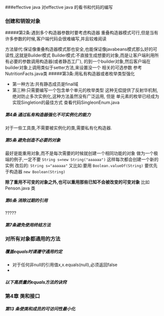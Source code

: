 ###effective java
对effective java 的看书和代码的编写
### 创建和销毁对象
#####第2条:遇到多个构造器参数时要考虑构造器
重叠构造器模式可行,但是当有许多参数的时候,客户端代码会很难编写,并且较难阅读

方法替代:保证像重叠构造器模式那也安全,也能保证像javabeans模式那么好的可读性,这就是Builder模式
Builder模式:不直接生成想要的对象,而是让客户端利用所有必要的参数调用构造器(或者静态工厂),
           的到一个builder对象,然后客户端在builder对象上调用类似于setter方法,来设置没一个
           相关的可选参数
           参考NutritionFacts.java类
#####第3条:用私有构造器或者枚举类型强化
 * 第一种方法:共有静态成员是final域
 * 第三种:只需要编写一个包含单个单元的枚举类型
       这种无偿提供了反射华机制,绝对防止多次实例化,这种方法虽然没有广泛运用,
        但是 单元素的枚举已经成为实现Singletion的最佳方式
        查看代码SingleonEnum.java

##### 第4条 通过私有构造器强化不可实例化的能力
   对于一些工具类,不需要被实例化的类,需要私有化构造器.
##### 第5条 避免创造不必要的对象
 最好是能重用对象,而不是每次需要的时候就创建一个相同功能的对象
 做为一个极端的例子,一定不要
 `String s=new String("aaaaaa")`
 这样每次都会创建一个新的实例
 改后的:
 `String s="aaaaaa"`
  又比如:要用 `Boolean.valueOf(String)` 要优先于构造器 `new Boolean(String)`
  
  **除了重用不可变的对象之外,也可以重用那些已知不会被改变的可变对象**
  比如Penson.java 类
##### 第6条 消除过期的引用
?????
##### 第7条避免使用终结方法

### 对所有对象都通用的方法
##### 覆盖equals时请遵守通用约定
* 对于任何非null的引用值x,x.equals(null),必须返回false
* 

##### 以下高质量的equals方法的诀窍


### 第4章 类和接口
##### 第13 条使类和成员的可访问性最小化
